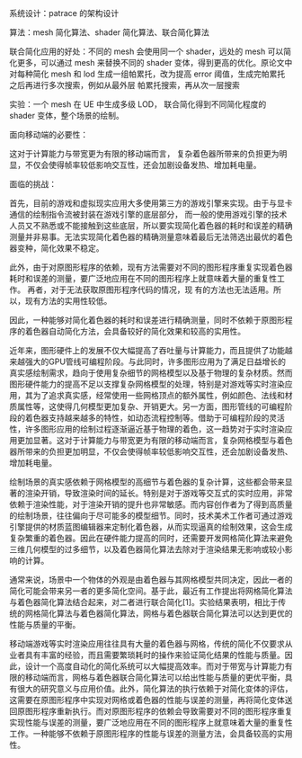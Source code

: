 系统设计：patrace 的架构设计

算法：mesh 简化算法、shader 简化算法、联合简化算法

联合简化应用的好处：不同的 mesh 会使用同一个 shader，远处的 mesh 可以简化更多，可以通过 mesh 来替换不同的 shader 变体，得到更高的优化。原论文中对每种简化 mesh 和 lod 生成一组帕累托，改为提高 error 阈值，生成完帕累托之后再进行多次搜索，例如从最外层 帕累托搜索，再从次一层搜索

实验：一个 mesh 在 UE 中生成多级 LOD， 联合简化得到不同简化程度的 shader 变体，整个场景的绘制。







面向移动端的必要性：

这对于计算能力与带宽更为有限的移动端而言， 复杂着色器所带来的负担更为明显，不仅会使得帧率较低影响交互性，还会加剧设备发热、增加耗电量。  



面临的挑战：

首先，目前的游戏和虚拟现实应用大多使用第三方的游戏引擎来实现。由于与显卡通信的绘制指令流被封装在游戏引擎的底层部分， 而一般的使用游戏引擎的技术人员又不熟悉或不能接触到这些底层，所以要实现简化着色器的耗时和误差的精确测量并非易事。无法实现简化着色器的精确测量意味着最后无法筛选出最优的着色器变种，简化效果不稳定。

此外，由于对原图形程序的依赖，现有方法需要对不同的图形程序重复实现着色器耗时和误差的测量，要广泛地应用在不同的图形程序上就意味着大量的重复性工作。 再者，对于无法获取原图形程序代码的情况，现
有的方法也无法适用。所以，现有方法的实用性较低。

因此，一种能够对简化着色器的耗时和误差进行精确测量，同时不依赖于原图形程序的着色器自动简化方法，会具备较好的简化效果和较高的实用性。  





近年来，图形硬件上的发展不仅大幅提高了吞吐量与计算能力，而且提供了功能越来越强大的GPU管线可编程阶段。与此同时，许多图形应用为了满足日益增长的真实感绘制需求，趋向于使用复杂细节的网格模型以及基于物理的复杂材质。然而图形硬件能力的提高不足以支撑复杂网格模型的处理，特别是对游戏等实时渲染应用，其为了追求真实感，经常使用一些网格顶点的额外属性，例如颜色、法线和材质属性等，这使得几何模型更加复杂、开销更大。另一方面，图形管线的可编程阶段的着色器支持越来越多的特性，如动态流程控制等。借助于可编程阶段的灵活性，许多图形应用的绘制过程逐渐逼近基于物理的着色，这一趋势对于实时渲染应用更加显著。这对于计算能力与带宽更为有限的移动端而言，复杂网格模型与着色器所带来的负担更加明显，不仅会使得帧率较低影响交互性，还会加剧设备发热、增加耗电量。  

绘制场景的真实感依赖于网格模型的高细节与着色器的复杂计算，这些都会带来显著的渲染开销，导致渲染时间的延长。特别是对于游戏等交互式的实时应用，非常依赖于渲染性能，对于渲染开销的提升也非常敏感。而内容创作者为了得到高质量的绘制场景，往往偏向于尽可能多的模型细节。同时，技术美术工作者可通过游戏引擎提供的材质蓝图编辑器来定制化着色器，从而实现逼真的绘制效果，这会生成复杂繁重的着色器。因此在硬件能力提高的同时，还需要开发网格简化算法来避免三维几何模型的过多细节，以及着色器简化算法去除对于渲染结果无影响或较小影响的计算。

通常来说，场景中一个物体的外观是由着色器与其网格模型共同决定，因此一者的简化可能会带来另一者的更多简化空间。基于此，最近有工作提出将网格简化算法与着色器简化算法结合起来，对二者进行联合简化[1]。实验结果表明，相比于传统的网格简化算法与着色器简化算法，网格与着色器联合简化算法可以达到更优的性能与质量的平衡。

移动端游戏等实时渲染应用往往具有大量的着色器与网格，传统的简化不仅要求从业者具有丰富的经验，而且需要繁琐耗时的操作来验证简化结果的性能与质量。因此，设计一个高度自动化的简化系统可以大幅提高效率。而对于带宽与计算能力有限的移动端而言，网格与着色器联合简化算法可以给出性能与质量的更优平衡，具有很大的研究意义与应用价值。此外，简化算法的执行依赖于对简化变体的评估，这需要在原图形程序中实现对网格或着色器的性能与误差的测量，再将简化变体送回原图形程序重新执行。而对原图形程序的依赖会导致需要对不同的图形程序重复实现性能与误差的测量，要广泛地应用在不同的图形程序上就意味着大量的重复性工作。一种能够不依赖于原图形程序的性能与误差的测量方法，会具备较高的实用性。



